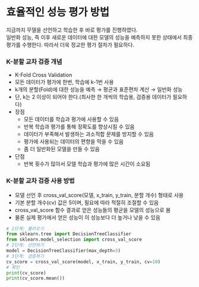 # 효율적인 성능 평가 방법

지금까지 무델을 선언하고 학습한 후 바로 평가를 진행하였다.  
일반화 성능, 즉 이후 새로운 데이터에 대한 모델의 성능을 예측하지 못한 상태에서 최종 평가를 수행한다.  따라서 더욱 정교한 평가 절차가 필요하다.  

### K-분할 교차 검증 개념

- K-Fold Cross Validation
- 모든 데이터가 평가에 한번, 학습에 k-1번 사용
- k개의 분할(Fold)에 대한 성능을 예측 → 평균과 표준편차 계산 → 일반화 성능
- 단, k는 2 이상이 되어야 한다.(최사한 한 개씩의 학습용, 검증용 데이터가 필요하다)
- 장점
    - 모든 데이터를 학습과 평가에 사용할 수 있음
    - 반복 학습과 평가를 통해 정확도를 향상시킬 수 있음
    - 데이터가 부족해서 발생하는 과소적합 문제를 방지할 수 있음
    - 평가에 사용되는 데이터의 편향을 막을 수 있음
    - 좀 더 일반화된 모델을 만들 수 있음
- 단점
    - 반복 횟수가 많아서 모델 학습과 평가에 많은 시간이 소요됨

### K-분할 교차 검증 사용 방법

- 모델 선언 후 cross_val_score(모델, x_train, y_train, 분할 개수) 형태로 사용
- 기본 분할 개수(cv) 값은 5이며, 필요에 따라 적절히 조절할 수 있음
- cross_val_score 함수 결과로 얻은 성능들의 평균을 모델의 성능으로 봄
- 물론 실제 평가에서 얻은 성능이 이 성능보다 더 높거나 낮을 수 있음

```python
# 1단계: 불러오기
from sklearn.tree import DecisionTreeClassifier
from sklearn.model_selection import cross_val_score
# 2단계: 선언하기
model = DecisionTreeClassifier(max_depth=3)
# 3단계: 검증하기
cv_score = cross_val_score(model, x_train, y_train, cv=10)
# 확인
print(cv_score)
print(cv_score.mean())
```